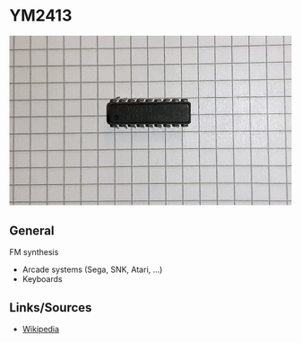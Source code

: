 # YM2413

<img src="YM2413_2.png" width="600">

## General
FM synthesis

- Arcade systems (Sega, SNK, Atari, ...)
- Keyboards

## Links/Sources
- [Wikipedia](https://en.wikipedia.org/wiki/Yamaha_OPL#OPL2)
